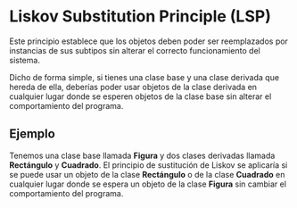 # Liskov Substitution Principle (LSP)

Este principio establece que los objetos deben poder ser reemplazados por instancias de sus subtipos sin alterar el correcto funcionamiento del sistema.

Dicho de forma simple, si tienes una clase base y una clase derivada que hereda de ella, deberías poder usar objetos de la clase derivada en cualquier lugar donde se esperen objetos de la clase base sin alterar el comportamiento del programa.

## Ejemplo

Tenemos una clase base llamada **Figura** y dos clases derivadas llamada **Rectángulo** y **Cuadrado**. El principio de sustitución de Liskov se aplicaría si se puede usar un objeto de la clase **Rectángulo** o de la clase **Cuadrado** en cualquier lugar donde se espera un objeto de la clase **Figura** sin cambiar el comportamiento del programa.
